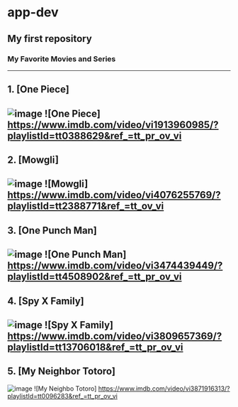 # app-dev
My first repository
---
### My Favorite Movies and Series
--- 
## 1. [One Piece]
![image](https://user-images.githubusercontent.com/102566563/207067062-28b6b20f-8780-41df-b6d1-8f24c34e22ac.png)
![One Piece] https://www.imdb.com/video/vi1913960985/?playlistId=tt0388629&ref_=tt_pr_ov_vi
---
## 2. [Mowgli] 
![image](https://user-images.githubusercontent.com/102566563/207070163-087fe3f3-214f-4bd0-b8b9-9aee468c6579.png)
![Mowgli] https://www.imdb.com/video/vi4076255769/?playlistId=tt2388771&ref_=tt_ov_vi
---
## 3. [One Punch Man]
![image](https://user-images.githubusercontent.com/102566563/207069592-5514e6f5-9baf-4247-b049-040b7a898148.png)
![One Punch Man] https://www.imdb.com/video/vi3474439449/?playlistId=tt4508902&ref_=tt_pr_ov_vi
---
## 4. [Spy X Family]
![image](https://user-images.githubusercontent.com/102566563/207070680-39fff7f0-9220-497b-951c-01c9e3144851.png)
![Spy X Family] https://www.imdb.com/video/vi3809657369/?playlistId=tt13706018&ref_=tt_pr_ov_vi
---
## 5. [My Neighbor Totoro]
![image](https://user-images.githubusercontent.com/102566563/207072615-7721b295-b3dc-4b5c-ba4d-28f0e171328c.png)
![My Neighbo Totoro] https://www.imdb.com/video/vi3871916313/?playlistId=tt0096283&ref_=tt_pr_ov_vi
